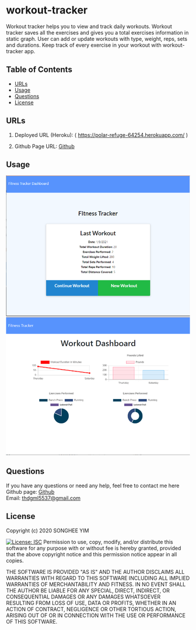 # workout-tracker
Workout tracker helps you to view and track daily workouts. Workout tracker saves all the exercises and gives you a total exercises information in static graph. User can add or update workouts with type, weight, reps, sets and durations. Keep track of every exercise in your workout with workout-tracker app. 

## Table of Contents
* [URLs](#URLs)
* [Usage](#usage)
* [Questions](#questions)
* [License](#license)


## URLs
1. Deployed URL (Heroku):
    ( https://polar-refuge-64254.herokuapp.com/ )

2. Github Page URL: 
[Github](https://github.com/Songhee95/workout-tracker)

## Usage
![GitHub Logo](./public/assets/images/1.PNG)
![GitHub Logo](./public/assets/images/2.PNG)

## Questions
If you have any questions or need any help, feel free to contact me here <br>
Github page: [Github](https://github.com/songhee95/) <br>
Email: thdgml5537@gmail.com


## License
Copyright (c) 2020 SONGHEE YIM


[![License: ISC](https://img.shields.io/badge/License-ISC-blue.svg)](https://opensource.org/licenses/ISC)
Permission to use, copy, modify, and/or distribute this software for any
purpose with or without fee is hereby granted, provided that the above
copyright notice and this permission notice appear in all copies.

THE SOFTWARE IS PROVIDED "AS IS" AND THE AUTHOR DISCLAIMS ALL WARRANTIES
WITH REGARD TO THIS SOFTWARE INCLUDING ALL IMPLIED WARRANTIES OF
MERCHANTABILITY AND FITNESS. IN NO EVENT SHALL THE AUTHOR BE LIABLE FOR
ANY SPECIAL, DIRECT, INDIRECT, OR CONSEQUENTIAL DAMAGES OR ANY DAMAGES
WHATSOEVER RESULTING FROM LOSS OF USE, DATA OR PROFITS, WHETHER IN AN
ACTION OF CONTRACT, NEGLIGENCE OR OTHER TORTIOUS ACTION, ARISING OUT OF
OR IN CONNECTION WITH THE USE OR PERFORMANCE OF THIS SOFTWARE.
